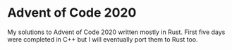 # Advent of Code 2020

My solutions to Advent of Code 2020 written mostly in Rust.
First five days were completed in C++ but I will eventually port them to Rust too.
